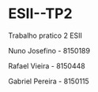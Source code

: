 # ESII--TP2
Trabalho pratico 2 ESII


Nuno Josefino - 8150189

Rafael Vieira - 8150448

Gabriel Pereira - 8150115